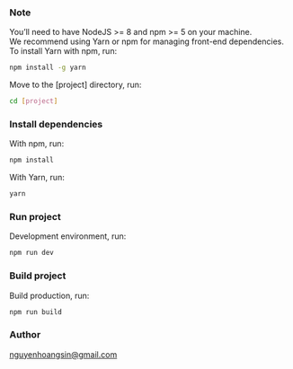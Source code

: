 ### Note
You’ll need to have NodeJS >= 8 and npm >= 5 on your machine.
<br>
We recommend using Yarn or npm for managing front-end dependencies.
<br>
To install Yarn with npm, run:
```bash
npm install -g yarn
```
Move to the [project] directory, run:
```bash
cd [project]
```

### Install dependencies
With npm, run:
```bash
npm install
```
With Yarn, run:
```bash
yarn
```

### Run project
Development environment, run:
```bash
npm run dev
```

### Build project
Build production, run:
```bash
npm run build
```

### Author
nguyenhoangsin@gmail.com

